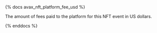 {% docs avax_nft_platform_fee_usd %}

The amount of fees paid to the platform for this NFT event in US dollars. 

{% enddocs %}